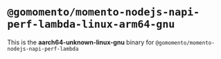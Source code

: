 # `@gomomento/momento-nodejs-napi-perf-lambda-linux-arm64-gnu`

This is the **aarch64-unknown-linux-gnu** binary for `@gomomento/momento-nodejs-napi-perf-lambda`
